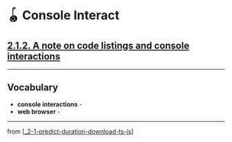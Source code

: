 # 🪀 Console Interact

## [**2.1.2.** A note on code listings and console interactions](https://livebook.manning.com/book/deep-learning-with-javascript/chapter-2/14)

---

## **Vocabulary**

- **console interactions** -
- **web browser** -

---

from [[_2-1-predict-duration-download-ts-js]]

[//begin]: # "Autogenerated link references for markdown compatibility"
[_2-1-predict-duration-download-ts-js]: _2-1-predict-duration-download-ts-js.md "🪀 Predict TF.js Download"
[//end]: # "Autogenerated link references"
